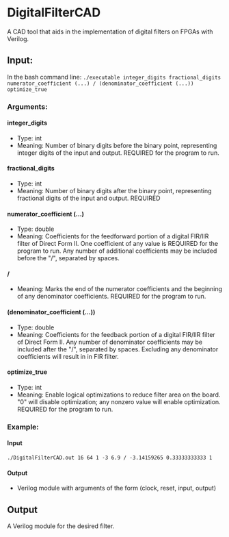 # DigitalFilterCAD
A CAD tool that aids in the implementation of digital filters on FPGAs with Verilog.

## Input:
In the bash command line:
      `./executable integer_digits fractional_digits numerator_coefficient (...) / (denominator_coefficient (...)) optimize_true`
### Arguments:
  #### integer_digits
   - Type: int
   - Meaning: Number of binary digits before the binary point, representing integer digits of the input and output.  REQUIRED for the program to run.
  #### fractional_digits
   - Type: int
   - Meaning: Number of binary digits after the binary point, representing fractional digits of the input and output.  REQUIRED
  #### numerator_coefficient (...)
   - Type: double
   - Meaning: Coefficients for the feedforward portion of a digital FIR/IIR filter of Direct Form II. One coefficient of any value is REQUIRED for the program to run.  Any number of additional coefficients may be included before the "/", separated by spaces.
  #### /
   - Meaning: Marks the end of the numerator coefficients and the beginning of any denominator coefficients.  REQUIRED for the program to run.
  #### (denominator_coefficient (...))
   - Type: double
   - Meaning: Coefficients for the feedback portion of a digital FIR/IIR filter of Direct Form II. Any number of denominator coefficients may be included after the "/", separated by spaces.  Excluding any denominator coefficients will result in in FIR filter.
  #### optimize_true
   - Type: int
   - Meaning: Enable logical optimizations to reduce filter area on the board. "0" will disable optimization; any nonzero value will enable optimization.  REQUIRED for the program to run.
### Example:
  #### Input
    ./DigitalFilterCAD.out 16 64 1 -3 6.9 / -3.14159265 0.33333333333 1
  #### Output
   - Verilog module with arguments of the form (clock, reset, input, output)
    
## Output
A Verilog module for the desired filter.
